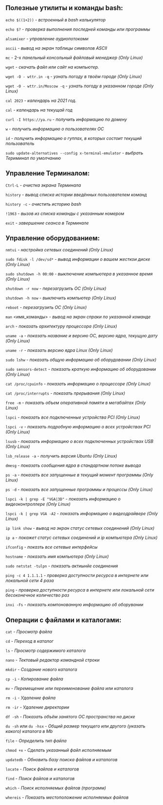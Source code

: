 ## Полезные утилиты и команды bash:

`echo $((1+2))` *- встроенный в bash калькулятор*

`echo $?` - *проверка выполнения последней команды или программы*

`alsamixer` - *управление аудиопотоками*

`ascii` - *вывод на экран таблицы символов ASCII*

`mc` - 2-х *панельный консольный файловый  менеджер (Only Linux)*

`wget` - *скачать файл или сайт на компьютер.*

`wget -O - wttr.in -q` - *узнать погоду в твоём городе (Only Linux)*

`wget -O - wttr.in/Moscow -q` - *узнать погоду в указанном городе (Only Linux)*

`cal 2023` - *календарь на 2021 год.*

`cal` - *календарь на текущай год*

`curl -I https://ya.ru` - *получить информацию по домену*

`w` - *получить информацию о пользователях ОС*

`id` - *полцчить информацию о гуппах, в которых состоит текущий пользователь*

`sudo update-alternatives --config x-terminal-emulator` - *выбрать Териминал по умолчанию*

## Управление Терминалом:

`Ctrl-L` - *очистка экрана Терминала*

`history` - *вывод списка истории введённых пользователем команд*

`history -c` - *очистить историю bash*

`!1963` - *вызов из списка команды с указанным номером*

`exit` - *завершение сеанса в Терминале*

## Управление оборудованием:

`nmtui` - *настройка сетевых соединений (Only Linux)*

`sudo fdisk -l /dev/sd*` - *вывод информации о вашем жесткои диске (Only Linux)*

`sudo shutdown -h 00:00` - *выключение компьютера в указанное время (Only Linux)*

`shutdown -r now` - *перезагрузить ОС (Only Linux)*

`shutdown -h now` - *выключить компьютер (Only Linux)*

`reboot` - *перезагрузить ОС (Only Linux)*

`man` <имя_команды> - *вывод на экран спраки по указанной команде*

`arch` - *показать архитектуру процессора (Only Linux)*

`uname -a` - *показать  название и версию ОС, версию ядра, текущую дату (Only Linux)*

`uname -r` - *показать версию ядра Linux (Only Linux)*

`sudo lshw` - *показать общую информацию об оборудовании (Only Linux)*

`sudo sensors-detect` - *показать краткую информацию об оборудовании (Only Linux)*

`cat /proc/cpuinfo` - *показать информацию о процессоре (Only Linux)*

`cat /proc/interrupts` - *показать прерывания (Only Linux)*

`free -m` - *показать объем оперативной памяти в мегабайтах (Only Linux)*

`lspci` - *показать все подключенные устройства PCI (Only Linux)*

`lspci -v` - *показать подробную информацию о всех устройствах PCI (Only Linux)*

`lsusb` - *показать информацию о всех подключенных устройствах USB (Only Linux)*

`lsb_release -a` - *получить версия Ubuntu (Only Linux)*

`dmesg` -  *показать сообщения ядра в стандартном потоке вывода*

`ps -a` - *показать все запущенные в текущий момент программы (Only Linux)*

`ps -d` - *показать все запущенные программы и процессы (Only Linux)*

`lspci -k | grep -E "VGA|3D"` - *показать информацию о видеоконтроллере (Only Linux)*

`lspci -k | grep VGA -A2` - *показать информацию о видеодрайвере (Only Linux)*

`ip link show` - *вывод на экран статус сетевых соединений (Only Linux)*

`ip a` - *покажет статус сетевых соединений и ip компьютера (Only Linux)*

`ifconfig` - *показть все сетевые интерфейсы*

`hostname` - *показать  имя компьютера (Only Linux)*

`sudo netstat -tulpn` - *показать актиынйе соединения*

`ping -c 4 1.1.1.1` - *проверка доступности ресурса в интернете или локальной сети 4 раза*

`ping` - *проверка доступности ресурса в интернете или локальной сети бесоконечное количество раз*

`inxi -Fs` - *показать компонованную информацию об оборувании*

## Операции с файлами и каталогами:

`cat` - *Просмотр  файла*

`cd` - *Переход  в каталог*

`ls` - *Просмотр  содержимого каталога*

`nano` - *Тектовый  редактор командной строки*

`mkdir` - *Создание  нового каталога*

`cp -i` - *Копирование  файла*

`mv` - *Перемещение  или переименование файла или каталога*

`rm -i` - *Удаление  файла*

`rm -ir` - *Удаление  директории*

`df -sh` - *Показать  объём занятого ОС пространства на диске*

`du -sh` или `du -hsx` - *Общий  размер текущего или другого (указать какого) каталога в Mb*

`file` - *Определить  тип файла*

`chmod +x` - *Сделать  указанный файл исполняемым*

`updatedb` - *Обновить  базу поиска файлов и каталогов*

`locate` - *Поиск  файлов и каталогов*

`find` - *Поиск  файлов и каталогов*

`which` - *Поиск  исполняемых файлов (программ)*

`whereis` - *Показать  местоположение исполняемых файлов*

